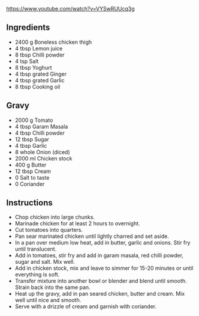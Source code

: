 https://www.youtube.com/watch?v=VYSwRUUcq3g

## Ingredients

- 2400 g Boneless chicken thigh
- 4 tbsp Lemon juice
- 8 tbsp Chilli powder
- 4 tsp Salt
- 8 tbsp Yoghurt
- 4 tbsp grated Ginger
- 4 tbsp grated Garlic
- 8 tbsp Cooking oil

## Gravy

- 2000 g Tomato
- 4 tbsp Garam Masala
- 4 tbsp Chilli powder
- 12 tbsp Sugar
- 4 tbsp Garlic
- 8 whole Onion (diced)
- 2000 ml Chicken stock
- 400 g Butter
- 12 tbsp Cream
- 0 Salt to taste
- 0 Coriander

## Instructions

- Chop chicken into large chunks.
- Marinade chicken for at least 2 hours to overnight.
- Cut tomatoes into quarters.
- Pan sear marinated chicken until lightly charred and set aside.
- In a pan over medium low heat, add in butter, garlic and onions. Stir fry until translucent.
- Add in tomatoes, stir fry and add in garam masala, red chilli powder, sugar and salt. Mix well.
- Add in chicken stock, mix and leave to simmer for 15-20 minutes or until everything is soft.
- Transfer mixture into another bowl or blender and blend until smooth. Strain back into the same pan.
- Heat up the gravy, add in pan seared chicken, butter and cream. Mix well until nice and smooth.
- Serve with a drizzle of cream and garnish with coriander.
